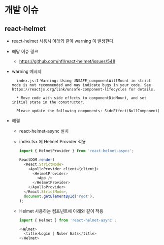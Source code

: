 # 개발 이슈

## react-helmet

- react-helmet 사용시 아래와 같이 warning 이 발생한다.
- 해당 이슈 링크
  - <https://github.com/nfl/react-helmet/issues/548>

- warning 메시지

  ```text
    index.js:1 Warning: Using UNSAFE_componentWillMount in strict mode is not recommended and may indicate bugs in your code. See https://reactjs.org/link/unsafe-component-lifecycles for details.

    * Move code with side effects to componentDidMount, and set initial state in the constructor.

    Please update the following components: SideEffect(NullComponent)
  ```

- 해결
  - react-helmet-async 설치
  - index.tsx 에 Helmet Provider 적용

    ```javascript
    import { HelmetProvider } from 'react-helmet-async';

    ReactDOM.render(
      <React.StrictMode>
        <ApolloProvider client={client}>
          <HelmetProvider>
            <App />
          </HelmetProvider>
        </ApolloProvider>
      </React.StrictMode>,
      document.getElementById('root'),
    );
    ```

  - Helmet 사용하는 컴포넌트에 아래와 같이 적용

    ```javascript
    import { Helmet } from 'react-helmet-async';

    <Helmet>
      <title>Login | Nuber Eats</title>
    </Helmet>
    ```

